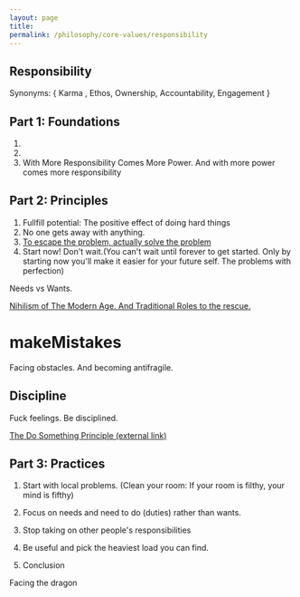 ```yaml
---
layout: page
title: 
permalink: /philosophy/core-values/responsibility
---
```



## Responsibility

Synonyms: { Karma , Ethos, Ownership, Accountability, Engagement }

## **Part 1: Foundations**

1.
2.
3. With More Responsibility Comes More Power. And with more power comes more responsibility

## **Part 2: Principles**

1. Fullfill potential: The positive effect of doing hard things
2. No one gets away with anything.
3. [To escape the problem, actually solve the problem](/v1/actually-solve-the-problem)
4. Start now! Don't wait.(You can't wait until forever to get started. Only by starting now you'll make it easier for your future self. The problems with perfection)

Needs vs Wants.

[Nihilism of The Modern Age. And Traditional Roles to the rescue.](/v1/traditional-roles)

# makeMistakes

Facing obstacles. And becoming antifragile.

## Discipline

Fuck feelings. Be disciplined.

[The Do Something Principle (external link)](https://markmanson.net/how-to-get-motivated)

## **Part 3: Practices**

1. Start with local problems. (Clean your room: If your room is filthy, your mind is fifthy)
2. Focus on needs and need to do (duties) rather than wants.
3. Stop taking on other people's responsibilities
4. Be useful and pick the heaviest load you can find.

10. Conclusion

Facing the dragon